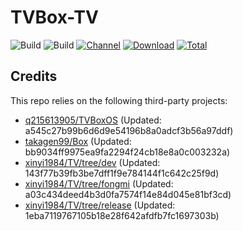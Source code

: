 # TVBox-TV

![Build](https://shields.io/github/actions/workflow/status/xinyi1984/TVBox-TV/TV.yml?branch=master&logo=github&label=Build)
![Build](https://shields.io/github/actions/workflow/status/xinyi1984/TVBox-TV/TVBox.yml?branch=master&logo=github&label=Build)
[![Channel](https://img.shields.io/badge/Follow-Telegram-blue.svg?logo=telegram)](https://t.me/klbot)
[![Download](https://img.shields.io/github/v/release/xinyi1984/TVBox-TV?color=orange&logoColor=orange&label=Download&logo=DocuSign)](https://github.com/xinyi1984/TVBox-TV/releases/latest) 
[![Total](https://shields.io/github/downloads/xinyi1984/TVBox-TV/total?logo=Bookmeter&label=Counts&logoColor=yellow&color=yellow)](https://github.com/xinyi1984/TVBox-TV/releases)

## Credits
This repo relies on the following third-party projects:
- [q215613905/TVBoxOS](https://github.com/q215613905/TVBoxOS) (Updated: a545c27b99b6d6d9e54196b8a0adcf3b56a97ddf)
- [takagen99/Box](https://github.com/takagen99/Box) (Updated: bb9034ff9975ea9fa2294f24cb18e8a0c003232a)
- [xinyi1984/TV/tree/dev](https://github.com/xinyi1984/TV/tree/dev) (Updated: 143f77b39fb3be7dff1f9e784144f1c642c25f9d)
- [xinyi1984/TV/tree/fongmi](https://github.com/xinyi1984/TV/tree/fongmi) (Updated: a03c434deed4b3d0fa7574f14e84d045e81bf3cd)
- [xinyi1984/TV/tree/release](https://github.com/xinyi1984/TV/tree/release) (Updated: 1eba7119767105b18e28f642afdfb7fc1697303b)
